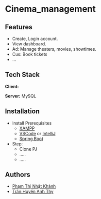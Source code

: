# Cinema_management
## Features

- Create, Login account.
- View dashboard.
- Ad: Manage theaters, movies, showtimes.
- Cus: Book tickets
- ...

## Tech Stack

**Client:** 

**Server:** MySQL

## Installation

- Install Prerequisites
    - [XAMPP](https://www.apachefriends.org/download.html)
    - [VSCode](https://code.visualstudio.com/) or [IntelliJ](https://code.visualstudio.com/)
    - [Spring Boot]()
- Step:
    - Clone PJ
    - .....
    - .....

## Authors

- [Phạm Thị Nhật Khánh](https://github.com/khanh20521455)
- [Trần Huyền Anh Thy](https://github.com/Fish7749)
